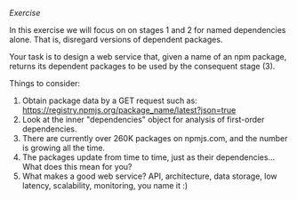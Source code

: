 *Exercise*

In this exercise we will focus on on stages 1 and 2 for named dependencies alone. That is, disregard versions of dependent packages.

Your task is to design a web service that, given a name of an npm package, returns its dependent packages to be used by the consequent stage (3).

Things to consider:

  1. Obtain package data by a GET request such as: https://registry.npmjs.org/package_name/latest?json=true
  2. Look at the inner "dependencies" object for analysis of first-order dependencies.
  3. There are currently over 260K packages on npmjs.com, and the number is growing all the time.
  4. The packages update from time to time, just as their dependencies... What does this mean for you?
  5. What makes a good web service? API, architecture, data storage, low latency, scalability, monitoring, you name it :)
